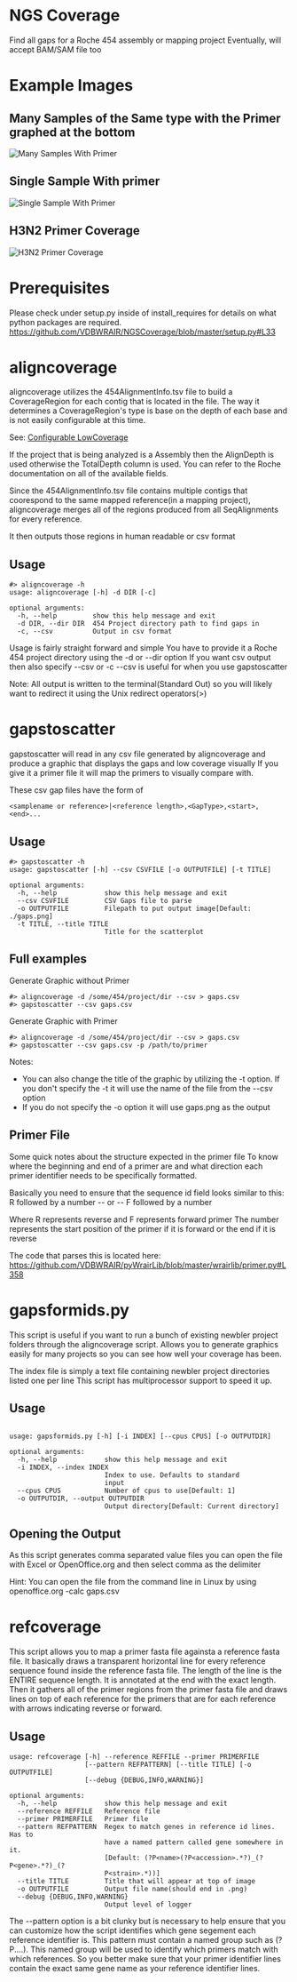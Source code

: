 NGS Coverage
=======
Find all gaps for a Roche 454 assembly or mapping project
Eventually, will accept BAM/SAM file too

Example Images
==============

Many Samples of the Same type with the Primer graphed at the bottom
-------------------------------------------------------------------

![Many Samples With Primer](https://github.com/VDBWRAIR/NGSCoverage/raw/master/coverage/Examples/testgraphs/allh3n2pb1withprimer.png)

Single Sample With primer
-------------------------
![Single Sample With Primer](https://github.com/VDBWRAIR/NGSCoverage/raw/master/coverage/Examples/testgraphs/mid51withprimer.png)

H3N2 Primer Coverage
--------------------------------
![H3N2 Primer Coverage](https://github.com/VDBWRAIR/NGSCoverage/raw/master/coverage/Examples/testgraphs/H3N2__Managua_refcov.png)

Prerequisites
=============
Please check under setup.py inside of install_requires for details on what python packages are required.
https://github.com/VDBWRAIR/NGSCoverage/blob/master/setup.py#L33

aligncoverage
===================

aligncoverage utilizes the 454AlignmentInfo.tsv file to build a CoverageRegion for each contig that is located in the file.
The way it determines a CoverageRegion's type is base on the depth of each base and is not easily configurable at this time.

See: [Configurable LowCoverage](https://github.com/VDBWRAIR/NGSCoverage/issues/1)

If the project that is being analyzed is a Assembly then the AlignDepth is used otherwise the TotalDepth column is used. You can refer to the Roche documentation on all
of the available fields.

Since the 454AlignmentInfo.tsv file contains multiple contigs that coorespond to the same mapped reference(in a mapping project), aligncoverage merges all of the regions
produced from all SeqAlignments for every reference.

It then outputs those regions in human readable or csv format

Usage
-----
```
#> aligncoverage -h
usage: aligncoverage [-h] -d DIR [-c]

optional arguments:
  -h, --help         show this help message and exit
  -d DIR, --dir DIR  454 Project directory path to find gaps in
  -c, --csv          Output in csv format
```

Usage is fairly straight forward and simple
You have to provide it a Roche 454 project directory using the -d  or --dir option
If you want csv output then also specify --csv or -c
--csv is useful for when you use gapstoscatter

Note: All output is written to the terminal(Standard Out) so you will likely want to redirect it using the Unix redirect operators(>)

gapstoscatter
=============

gapstoscatter will read in any csv file generated by aligncoverage and produce a graphic that displays the gaps and low coverage visually
If you give it a primer file it will map the primers to visually compare with.

These csv gap files have the form of
```
<samplename or reference>|<reference length>,<GapType>,<start>,<end>...
```

Usage
-----
```
#> gapstoscatter -h
usage: gapstoscatter [-h] --csv CSVFILE [-o OUTPUTFILE] [-t TITLE]

optional arguments:
  -h, --help            show this help message and exit
  --csv CSVFILE         CSV Gaps file to parse
  -o OUTPUTFILE         Filepath to put output image[Default: ./gaps.png]
  -t TITLE, --title TITLE
                        Title for the scatterplot
```

Full examples
------------

Generate Graphic without Primer
```
#> aligncoverage -d /some/454/project/dir --csv > gaps.csv
#> gapstoscatter --csv gaps.csv
```

Generate Graphic with Primer
```
#> aligncoverage -d /some/454/project/dir --csv > gaps.csv
#> gapstoscatter --csv gaps.csv -p /path/to/primer
```

Notes: 
- You can also change the title of the graphic by utilizing the -t option. If you don't specify the -t it will use the name of the file
  from the --csv option
- If you do not specify the -o option it will use gaps.png as the output

Primer File
-----------
Some quick notes about the structure expected in the primer file
To know where the beginning and end of a primer are and what direction each primer identifier
needs to be specifically formatted.

Basically you need to ensure that the sequence id field looks similar to this:
R followed by a number
-- or --
F followed by a number

Where R represents reverse and F represents forward primer
The number represents the start position of the primer if it is forward or the end if it is reverse

The code that parses this is located here:
https://github.com/VDBWRAIR/pyWrairLib/blob/master/wrairlib/primer.py#L358

gapsformids.py
==============
This script is useful if you want to run a bunch of existing newbler project folders through the aligncoverage script.
Allows you to generate graphics easily for many projects so you can see how well your coverage has been.

The index file is simply a text file containing newbler project directories listed one per line
This script has multiprocessor support to speed it up.

Usage
-----
```

usage: gapsformids.py [-h] [-i INDEX] [--cpus CPUS] [-o OUTPUTDIR]

optional arguments:
  -h, --help            show this help message and exit
  -i INDEX, --index INDEX
                        Index to use. Defaults to standard
                        input
  --cpus CPUS           Number of cpus to use[Default: 1]
  -o OUTPUTDIR, --output OUTPUTDIR
                        Output directory[Default: Current directory]
```

Opening the Output
------------------
As this script generates comma separated value files you can open the file with Excel or OpenOffice.org and then select comma as the delimiter

Hint: You can open the file from the command line in Linux by using openoffice.org -calc gaps.csv

refcoverage
===========
This script allows you to map a primer fasta file againsta a reference fasta file. It basically draws a transparent horizontal line for every reference sequence
found inside the reference fasta file. The length of the line is the ENTIRE sequence length. It is annotated at the end with the exact length.
Then it gathers all of the primer regions from the primer fasta file and draws lines on top of each reference for the primers that are for each reference with arrows indicating
reverse or forward.

Usage
-----
```
usage: refcoverage [-h] --reference REFFILE --primer PRIMERFILE
                   [--pattern REFPATTERN] [--title TITLE] [-o OUTPUTFILE]
                   [--debug {DEBUG,INFO,WARNING}]

optional arguments:
  -h, --help            show this help message and exit
  --reference REFFILE   Reference file
  --primer PRIMERFILE   Primer file
  --pattern REFPATTERN  Regex to match genes in reference id lines. Has to
                        have a named pattern called gene somewhere in it.
                        [Default: (?P<name>(?P<accession>.*?)_(?P<gene>.*?)_(?
                        P<strain>.*))]
  --title TITLE         Title that will appear at top of image
  -o OUTPUTFILE         Output file name(should end in .png)
  --debug {DEBUG,INFO,WARNING}
                        Output level of logger
```

The --pattern option is a bit clunky but is necessary to help ensure that you can customize how the script
identifies which gene segement each reference identifier is. This pattern must contain a named group such as (?P<gene>....). This named group will
be used to identify which primers match with which references. So you better make sure that your primer identifier lines contain the exact same gene name as your reference identifier lines.
